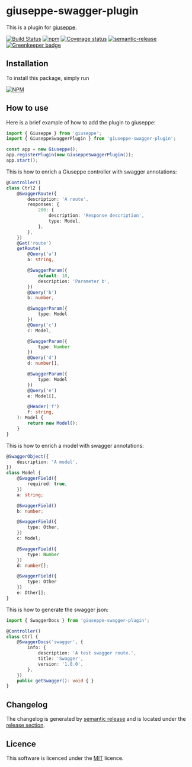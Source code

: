 # giuseppe-swagger-plugin

This is a plugin for [giuseppe](http://giuseppe.smartive.ch).

[![Build Status](https://travis-ci.org/smartive/giuseppe-swagger-plugin.svg)](https://travis-ci.org/smartive/giuseppe-swagger-plugin)
[![npm](https://img.shields.io/npm/v/giuseppe-swagger-plugin.svg?maxAge=3600)](https://www.npmjs.com/package/giuseppe-swagger-plugin)
[![Coverage status](https://img.shields.io/coveralls/smartive/giuseppe-swagger-plugin.svg?maxAge=3600)](https://coveralls.io/github/smartive/giuseppe-swagger-plugin)
[![semantic-release](https://img.shields.io/badge/%20%20%F0%9F%93%A6%F0%9F%9A%80-semantic--release-e10079.svg)](https://github.com/semantic-release/semantic-release)
[![Greenkeeper badge](https://badges.greenkeeper.io/smartive/giuseppe-swagger-plugin.svg)](https://greenkeeper.io/)

## Installation

To install this package, simply run

[![NPM](https://nodei.co/npm/giuseppe-swagger-plugin.png?downloads=true&stars=true)](https://nodei.co/npm/giuseppe-swagger-plugin/)

## How to use

Here is a brief example of how to add the plugin to giuseppe:

```typescript
import { Giuseppe } from 'giuseppe';
import { GiuseppeSwaggerPlugin } from 'giuseppe-swagger-plugin';

const app = new Giuseppe();
app.registerPlugin(new GiuseppeSwaggerPlugin());
app.start();
```

This is how to enrich a Giuseppe controller with swagger annotations:

```typescript
@Controller()
class Ctrl2 {
    @SwaggerRoute({
        description: 'A route',
        responses: {
            200: {
                description: 'Response description',
                type: Model,
            },
        },
    })
    @Get('route')
    getRoute(
        @Query('a')
        a: string,

        @SwaggerParam({
            default: 10,
            description: 'Parameter b',
        })
        @Query('b')
        b: number,

        @SwaggerParam({
            type: Model
        })
        @Query('c')
        c: Model,

        @SwaggerParam({
            type: Number
        })
        @Query('d')
        d: number[],

        @SwaggerParam({
            type: Model
        })
        @Query('e')
        e: Model[],

        @Header('f')
        f: string,
    ): Model {
        return new Model();
    }
}
```

This is how to enrich a model with swagger annotations:

```typescript
@SwaggerObject({
    description: 'A model',
})
class Model {
    @SwaggerField({
        required: true,
    })
    a: string;

    @SwaggerField()
    b: number;

    @SwaggerField({
        type: Other,
    })
    c: Model;

    @SwaggerField({
        type: Number
    })
    d: number[];

    @SwaggerField({
        type: Other
    })
    e: Other[];
}
```

This is how to generate the swagger json:

```typescript
import { SwaggerDocs } from 'giuseppe-swagger-plugin';

@Controller()
class Ctrl {
    @SwaggerDocs('swagger', {
        info: {
            description: 'A test swagger route.',
            title: 'Swagger',
            version: '1.0.0',
        },
    })
    public getSwagger(): void { }
}
```

## Changelog

The changelog is generated by [semantic release](https://github.com/semantic-release/semantic-release) and is located under the 
[release section](https://github.com/smartive/giuseppe-swagger-plugin/releases).

## Licence

This software is licenced under the [MIT](LICENSE) licence.
